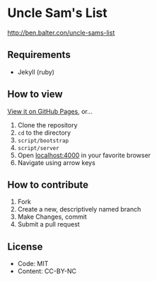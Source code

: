 # Uncle Sam's List

http://ben.balter.con/uncle-sams-list 

## Requirements

* Jekyll (ruby)

## How to view

[View it on GitHub Pages](http://ben.balter.com/open-sourcing-government), or...

1. Clone the repository
2. `cd` to the directory
3. `script/bootstrap`
4. `script/server`
5. Open [localhost:4000](http://localhost:4000) in your favorite browser
6. Navigate using arrow keys

## How to contribute

1. Fork
1. Create a new, descriptively named branch
2. Make Changes, commit
3. Submit a pull request

## License

* Code: MIT
* Content: CC-BY-NC
